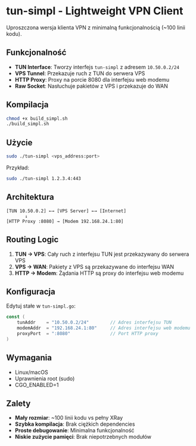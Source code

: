 # tun-simpl - Lightweight VPN Client

Uproszczona wersja klienta VPN z minimalną funkcjonalnością (~100 linii kodu).

## Funkcjonalność

- **TUN Interface**: Tworzy interfejs `tun-simpl` z adresem `10.50.0.2/24`
- **VPS Tunnel**: Przekazuje ruch z TUN do serwera VPS
- **HTTP Proxy**: Proxy na porcie 8080 dla interfejsu web modemu
- **Raw Socket**: Nasłuchuje pakietów z VPS i przekazuje do WAN

## Kompilacja

```bash
chmod +x build_simpl.sh
./build_simpl.sh
```

## Użycie

```bash
sudo ./tun-simpl <vps_address:port>
```

Przykład:
```bash
sudo ./tun-simpl 1.2.3.4:443
```

## Architektura

```
[TUN 10.50.0.2] ←→ [VPS Server] ←→ [Internet]
       ↓
[HTTP Proxy :8080] → [Modem 192.168.24.1:80]
```

## Routing Logic

1. **TUN → VPS**: Cały ruch z interfejsu TUN jest przekazywany do serwera VPS
2. **VPS → WAN**: Pakiety z VPS są przekazywane do interfejsu WAN
3. **HTTP → Modem**: Żądania HTTP są proxy do interfejsu web modemu

## Konfiguracja

Edytuj stałe w `tun-simpl.go`:

```go
const (
    tunAddr    = "10.50.0.2/24"        // Adres interfejsu TUN
    modemAddr  = "192.168.24.1:80"     // Adres interfejsu web modemu
    proxyPort  = ":8080"               // Port HTTP proxy
)
```

## Wymagania

- Linux/macOS
- Uprawnienia root (sudo)
- CGO_ENABLED=1

## Zalety

- **Mały rozmiar**: ~100 linii kodu vs pełny XRay
- **Szybka kompilacja**: Brak ciężkich dependencies
- **Proste debugowanie**: Minimalna funkcjonalność
- **Niskie zużycie pamięci**: Brak niepotrzebnych modułów